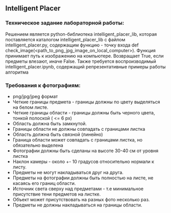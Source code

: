 ## Intelligent Placer
### Техническое задание лабораторной работы:
Решением является python-библиотека intelligent_placer_lib, которая поставляется каталогом intelligent_placer_lib с файлом intelligent_placer.py, содержащим функцию - точку входа
def check_image(<path_to_png_jpg_image_on_local_computer>). Функция принимает путь к изображению на компьютере. Возвращает True, если предметы влезают, иначе False.
Также требуется воспроизводимый intelligent_placer.ipynb, содержащий репрезентативные примеры работы алгоритма


### Требования к фотографиям:
   - png/jpg/jpeg формат
   - Четкие границы предмета - границы должны по цвету выделяться на белом листе.
   - Четкие границы области - границы должны быть черного цвета, тонкой полоской ( <= 6 px) 
   - Область должна быть замкнутой.
   - Границы области не должны совпадать с границами листка
   - Область должна быть связной (линейно)
   - Граница области может совпадать с границами листка, но обязательно выделена
   - Фотографии должны быть сделаны на высоте 30-40 см от уровня листка
   - Наклон камеры - около +- 10 градусов относительно нормали к листу.
   - Предметы не могут накладываться друг на друга.
   - Предметы на фотографии должны быть полностью на листе, не касаясь его границ области.
   - Источник света сверху над предметами - т.е минимальное присутствие тени предметов на листке.
   - Объект может присутствовать на разных фото несколько раз.
   - Предметы не должны накладываться на границы области.